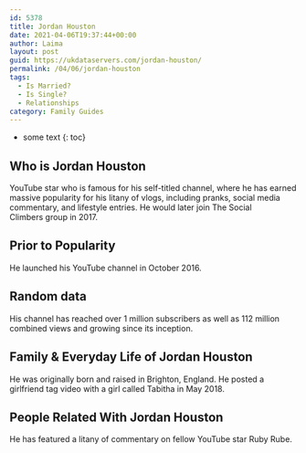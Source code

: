 ```yaml
---
id: 5378
title: Jordan Houston
date: 2021-04-06T19:37:44+00:00
author: Laima
layout: post
guid: https://ukdataservers.com/jordan-houston/
permalink: /04/06/jordan-houston
tags:
  - Is Married?
  - Is Single?
  - Relationships
category: Family Guides
---
```


* some text
{: toc}


## Who is Jordan Houston
                  
                  
                  
YouTube star who is famous for his self-titled channel, where he has earned massive popularity for his litany of vlogs, including pranks, social media commentary, and lifestyle entries. He would later join The Social Climbers group in 2017. 
                  
              
            
              
            
                
                
                
## Prior to Popularity
                  
                  
                  
He launched his YouTube channel in October 2016. 
                  
              
            
              
            
                
                
                
## Random data
                  
                  
                  
His channel has reached over 1 million subscribers as well as 112 million combined views and growing since its inception.
                  
              
            
              
            
                
                
                
## Family & Everyday Life of Jordan Houston
                  
                  
                  
He was originally born and raised in Brighton, England. He posted a girlfriend tag video with a girl called Tabitha in May 2018. 
                  
              
            
              
            
                
                
                
## People Related With Jordan Houston
                  
                  
                  
He has featured a litany of commentary on fellow YouTube star Ruby Rube.
                  
              
            
              
            
                
              
            
              
              
            
            
              
            
          
          
          